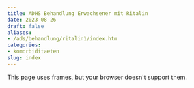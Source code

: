```yaml
---
title: ADHS Behandlung Erwachsener mit Ritalin
date: 2023-08-26
draft: false
aliases:
- /ads/behandlung/ritalin1/index.htm
categories:
- komorbiditaeten
slug: index
---
```

This page uses frames, but your browser doesn't support them.